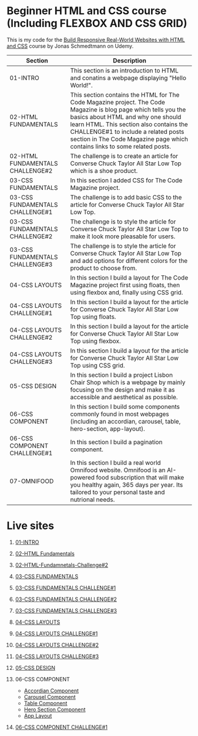 # Beginner HTML and CSS course (Including FLEXBOX AND CSS GRID)

This is my code for the [Build Responsive Real-World Websites with HTML and CSS](https://www.udemy.com/course/design-and-develop-a-killer-website-with-html5-and-css3/?src=sac&kw=) course by Jonas Schmedtmann on Udemy.

| Section                          | Description                                                                                                                                                                                                                                                                                                           |
| -------------------------------- | --------------------------------------------------------------------------------------------------------------------------------------------------------------------------------------------------------------------------------------------------------------------------------------------------------------------- |
| 01-INTRO                         | This section is an introduction to HTML and conatins a webpage displaying "Hello World!".                                                                                                                                                                                                                             |
| 02-HTML FUNDAMENTALS             | This section contains the HTML for The Code Magazine project. The Code Magazine is blog page which tells you the basics about HTML and why one should learn HTML. This section also contains the CHALLENGE#1 to include a related posts section in The Code Magazine page which contains links to some related posts. |
| 02-HTML FUNDAMENTALS CHALLENGE#2 | The challenge is to create an article for Converse Chuck Taylor All Star Low Top which is a shoe product.                                                                                                                                                                                                             |
| 03-CSS FUNDAMENTALS              | In this section I added CSS for The Code Magazine project.                                                                                                                                                                                                                                                            |
| 03-CSS FUNDAMENTALS CHALLENGE#1  | The challenge is to add basic CSS to the article for Converse Chuck Taylor All Star Low Top.                                                                                                                                                                                                                          |
| 03-CSS FUNDAMENTALS CHALLENGE#2  | The challenge is to style the article for Converse Chuck Taylor All Star Low Top to make it look more pleasable for users.                                                                                                                                                                                            |
| 03-CSS FUNDAMENTALS CHALLENGE#3  | The challenge is to style the article for Converse Chuck Taylor All Star Low Top and add options for different colors for the product to choose from.                                                                                                                                                                 |
| 04-CSS LAYOUTS                   | In this section I build a layout for The Code Magazine project first using floats, then using flexbox and, finally using CSS grid.                                                                                                                                                                                    |
| 04-CSS LAYOUTS CHALLENGE#1       | In this section I build a layout for the article for Converse Chuck Taylor All Star Low Top using floats.                                                                                                                                                                                                             |
| 04-CSS LAYOUTS CHALLENGE#2       | In this section I build a layout for the article for Converse Chuck Taylor All Star Low Top using flexbox.                                                                                                                                                                                                            |
| 04-CSS LAYOUTS CHALLENGE#3       | In this section I build a layout for the article for Converse Chuck Taylor All Star Low Top using CSS grid.                                                                                                                                                                                                           |
| 05-CSS DESIGN                    | In this section I build a project Lisbon Chair Shop which is a webpage by mainly focusing on the design and make it as accessible and aesthetical as possible.                                                                                                                                                        |
| 06-CSS COMPONENT                 | In this section I build some components commonly found in most webpages (including an accordian, carousel, table, hero-section, app-layout).                                                                                                                                                                          |
| 06-CSS COMPONENT CHALLENGE#1     | In this section I build a pagination component.                                                                                                                                                                                                                                                                       |
| 07-OMNIFOOD                      | In this section I build a real world Omnifood website. Omnifood is an AI-powered food subscription that will make you healthy again, 365 days per year. Its tailored to your personal taste and nutrional needs.                                                                                                      |

# Live sites

1. [01-INTRO](https://purnimakumarr.github.io/html-css-course/01-INTRO/)

2. [02-HTML Fundamentals](https://purnimakumarr.github.io/html-css-course/02-HTML-Fundamentals/)

3. [02-HTML-Fundamnetals-Challenge#2](https://purnimakumarr.github.io/html-css-course/02-HTML-Fundamnetals-Challenge#2)

4. [03-CSS FUNDAMENTALS](https://purnimakumarr.github.io/html-css-course/03-CSS-Fundamentals/)

5. [03-CSS FUNDAMENTALS CHALLENGE#1](https://purnimakumarr.github.io/html-css-course/03-CSS-Fundamentals-Challenge-1/)

6. [03-CSS FUNDAMENTALS CHALLENGE#2](https://purnimakumarr.github.io/html-css-course/03-CSS-Fundamentals-Challenge-2/)

7. [03-CSS FUNDAMENTALS CHALLENGE#3](https://purnimakumarr.github.io/html-css-course/03-CSS-Fundamentals-Challenge-3/)

8. [04-CSS LAYOUTS](https://purnimakumarr.github.io/html-css-course/04-CSS-Layouts/)

9. [04-CSS LAYOUTS CHALLENGE#1](https://purnimakumarr.github.io/html-css-course/04-CSS-Layouts-Challenge-1/)

10. [04-CSS LAYOUTS CHALLENGE#2](https://purnimakumarr.github.io/html-css-course/04-CSS-Layouts-Challenge-2/)

11. [04-CSS LAYOUTS CHALLENGE#3](https://purnimakumarr.github.io/html-css-course/04-CSS-Layouts-Challenge-3/)

12. [05-CSS DESIGN](https://purnimakumarr.github.io/html-css-course/05-Design//)

13. 06-CSS COMPONENT
    - [Accordian Component](https://purnimakumarr.github.io/html-css-course/06-Components/01-accordian.html)
    - [Carousel Component](https://purnimakumarr.github.io/html-css-course/06-Components/02-carousel.html)
    - [Table Component](https://purnimakumarr.github.io/html-css-course/06-Components/03-table.html)
    - [Hero Section Component](https://purnimakumarr.github.io/html-css-course/06-Components/04-hero-section.html)
    - [App Layout](https://purnimakumarr.github.io/html-css-course/06-Components/05-app-layout.html)
14. [06-CSS COMPONENT CHALLENGE#1](https://purnimakumarr.github.io/html-css-course/06-Components-Challenge-1/pagination.html)
